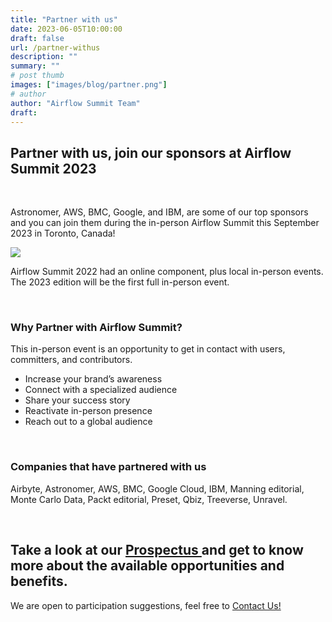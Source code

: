 ```yaml
---
title: "Partner with us"
date: 2023-06-05T10:00:00
draft: false
url: /partner-withus
description: ""
summary: ""
# post thumb
images: ["images/blog/partner.png"]
# author
author: "Airflow Summit Team"
draft:
---
```



## Partner with us, join our sponsors at Airflow Summit 2023

<br>

Astronomer, AWS, BMC, Google, and IBM, are some of our top sponsors and you can join them during the in-person Airflow Summit this September 2023 in Toronto, Canada!

<img src="/images/As-numbers.png" class="img-fluid mx-auto d-block">
<br>


Airflow Summit 2022 had an online component, plus local in-person events. The 2023 edition will be the first full in-person event.

<br>

### Why Partner with Airflow Summit?

This in-person event is an opportunity to get in contact with users, committers, and contributors.

 * Increase your brand’s awareness 
 * Connect with a specialized audience 
 * Share your success story 
 * Reactivate in-person presence 
 * Reach out to a global audience 


<br>

### Companies that have partnered with us

Airbyte, Astronomer, AWS, BMC, Google Cloud, IBM, Manning editorial, Monte Carlo Data, Packt editorial, Preset, Qbiz, Treeverse, Unravel.

<br>

<div class="text-center">
<h2>Take a look at our <a href="/docs/AirflowSummit2023-Prospectus.pdf" target="_blank">Prospectus </a>and get to know more about the available opportunities and benefits.</h2>

We are open to participation suggestions, feel free to [Contact Us!](mailto:info@airflowsummit.org)

</div>